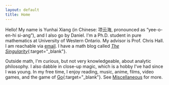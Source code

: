 ```yaml
---
layout: default
title: Home
---
```



Hello! My name is Yunhai Xiang (in Chinese: 项云海, pronounced as “yee-o-en-hi si-ang”), and I also go by Daniel. I'm a Ph.D. student in pure mathematics at University of Western Ontario. My advisor is Prof. Chris Hall. I am reachable via [email](mailto:yxiang72@uwo.ca). I have a math blog called [_The Singularity_](https://thesingularity.me){:target="_blank"}. 

Outside math, I'm curious, but not very knowledgeable, about analytic philosophy. I also dabble in close-up magic, which is a hobby I've had since I was young. In my free time, I enjoy reading, music, anime, films, video games, and the game of [Go](https://en.wikipedia.org/wiki/Go_(game)){:target="_blank"}. See [Miscellaneous](/miscellaneous) for more. 